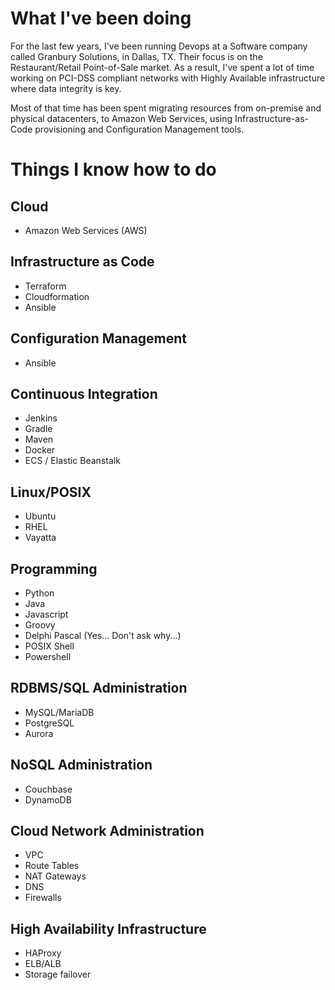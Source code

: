 # What I've been doing

For the last few years, I've been running Devops at a Software company called Granbury Solutions, in Dallas, TX. Their focus is on the Restaurant/Retail Point-of-Sale market. As a result, I've spent a lot of time working on PCI-DSS compliant networks with Highly Available infrastructure where data integrity is key.

Most of that time has been spent migrating resources from on-premise and physical datacenters, to Amazon Web Services, using Infrastructure-as-Code provisioning and Configuration Management tools.

# Things I know how to do

## Cloud
- Amazon Web Services (AWS)

## Infrastructure as Code
- Terraform
- Cloudformation
- Ansible

## Configuration Management
- Ansible

## Continuous Integration
- Jenkins
- Gradle
- Maven
- Docker
- ECS / Elastic Beanstalk

## Linux/POSIX</br>
- Ubuntu
- RHEL
- Vayatta

## Programming
- Python</br>
- Java</br>
- Javascript</br>
- Groovy</br>
- Delphi Pascal (Yes... Don't ask why...)</br>
- POSIX Shell</br>
- Powershell</br>

## RDBMS/SQL Administration
- MySQL/MariaDB</br>
- PostgreSQL</br>
- Aurora</br>

## NoSQL Administration
- Couchbase</br>
- DynamoDB</br>

## Cloud Network Administration
- VPC</br>
- Route Tables</br>
- NAT Gateways</br>
- DNS</br>
- Firewalls</br>

## High Availability Infrastructure
- HAProxy</br>
- ELB/ALB</br>
- Storage failover</br>
